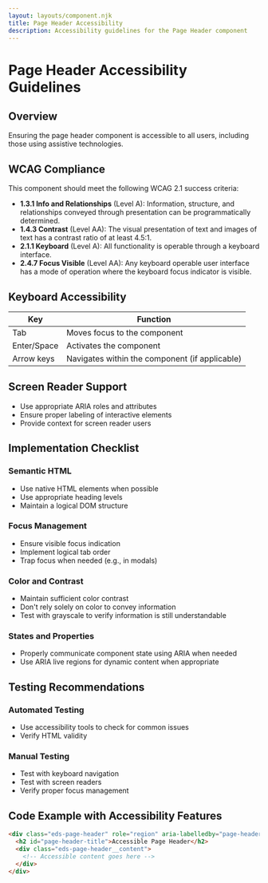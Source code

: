 ```yaml
---
layout: layouts/component.njk
title: Page Header Accessibility
description: Accessibility guidelines for the Page Header component
---
```


# Page Header Accessibility Guidelines

## Overview

Ensuring the page header component is accessible to all users, including those using assistive technologies.

## WCAG Compliance

This component should meet the following WCAG 2.1 success criteria:

- **1.3.1 Info and Relationships** (Level A): Information, structure, and relationships conveyed through presentation can be programmatically determined.
- **1.4.3 Contrast** (Level AA): The visual presentation of text and images of text has a contrast ratio of at least 4.5:1.
- **2.1.1 Keyboard** (Level A): All functionality is operable through a keyboard interface.
- **2.4.7 Focus Visible** (Level AA): Any keyboard operable user interface has a mode of operation where the keyboard focus indicator is visible.

## Keyboard Accessibility

| Key | Function |
| --- | --- |
| Tab | Moves focus to the component |
| Enter/Space | Activates the component |
| Arrow keys | Navigates within the component (if applicable) |

## Screen Reader Support

- Use appropriate ARIA roles and attributes
- Ensure proper labeling of interactive elements
- Provide context for screen reader users

## Implementation Checklist

### Semantic HTML
- Use native HTML elements when possible
- Use appropriate heading levels
- Maintain a logical DOM structure

### Focus Management
- Ensure visible focus indication
- Implement logical tab order
- Trap focus when needed (e.g., in modals)

### Color and Contrast
- Maintain sufficient color contrast
- Don't rely solely on color to convey information
- Test with grayscale to verify information is still understandable

### States and Properties
- Properly communicate component state using ARIA when needed
- Use ARIA live regions for dynamic content when appropriate

## Testing Recommendations

### Automated Testing
- Use accessibility tools to check for common issues
- Verify HTML validity

### Manual Testing
- Test with keyboard navigation
- Test with screen readers
- Verify proper focus management

## Code Example with Accessibility Features

```html
<div class="eds-page-header" role="region" aria-labelledby="page-header-title">
  <h2 id="page-header-title">Accessible Page Header</h2>
  <div class="eds-page-header__content">
    <!-- Accessible content goes here -->
  </div>
</div>
```
